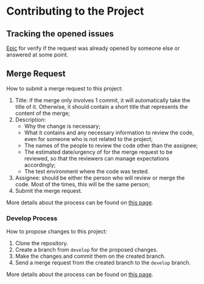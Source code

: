 # Contributing to the Project

## Tracking the opened issues

[Epic]({project-jira-epic}) for verify if the request was already opened by someone else or answered at some point.

## Merge Request

How to submit a merge request to this project:

1. Title: if the merge only involves 1 commit, it will automatically take the title of it. Otherwise, it should contain a short title that represents the content of the merge;
2. Description:
    - Why the change is necessary;
    - What it contains and any necessary information to review the code, even for someone who is not related to the project;
    - The names of the people to review the code other than the assignee;
    - The estimated date/urgency of for the merge request to be reviewed, so that the reviewers can manage expectations accordingly;
    - The test environment where the code was tested.
3. Assignee: should be either the person who will review or merge the code. Most of the times, this will be the same person;
4. Submit the merge request.

More details about the process can be found on [this page](https://farfetch.atlassian.net/wiki/spaces/INT/pages/683806240/Merge+Requests).

### Develop Process

How to propose changes to this project:

1. Clone the repository.
2. Create a branch from `develop` for the proposed changes.
3. Make the changes and commit them on the created branch.
4. Send a merge request from the created branch to the `develop` branch.

More details about the process can be found on [this page](https://farfetch.atlassian.net/wiki/spaces/INT/pages/109806479/Our+Git+methodology).